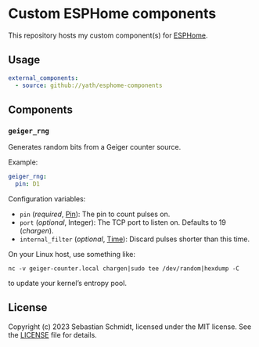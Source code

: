 # Custom ESPHome components

This repository hosts my custom component(s) for
[ESPHome](https://esphome.io/).

## Usage

```yaml
external_components:
  - source: github://yath/esphome-components
```

## Components

### `geiger_rng`

Generates random bits from a Geiger counter source.

Example:

```yaml
geiger_rng:
  pin: D1
```

Configuration variables:

* `pin` (*required*, [Pin](https://esphome.io/guides/configuration-types.html#config-pin)):
    The pin to count pulses on.
* `port` (*optional*, Integer): The TCP port to listen on. Defaults to 19 (_chargen_).
* `internal_filter` (*optional*,
   [Time](https://esphome.io/guides/configuration-types.html#config-time)):
   Discard pulses shorter than this time.

On your Linux host, use something like:
```
nc -v geiger-counter.local chargen|sudo tee /dev/random|hexdump -C
```
to update your kernel’s entropy pool.

## License

Copyright (c) 2023 Sebastian Schmidt, licensed under the MIT license. See the
[LICENSE](LICENSE) file for details.
